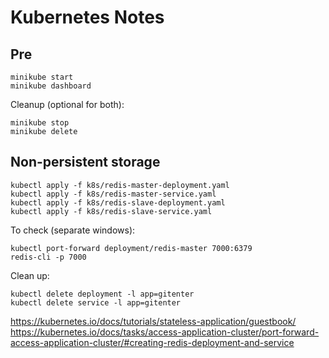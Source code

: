 # Kubernetes Notes

## Pre

```
minikube start
minikube dashboard
```

Cleanup (optional for both):

```
minikube stop
minikube delete
```

## Non-persistent storage

```
kubectl apply -f k8s/redis-master-deployment.yaml
kubectl apply -f k8s/redis-master-service.yaml
kubectl apply -f k8s/redis-slave-deployment.yaml
kubectl apply -f k8s/redis-slave-service.yaml
```

To check (separate windows):

```
kubectl port-forward deployment/redis-master 7000:6379
redis-cli -p 7000
```

Clean up:

```
kubectl delete deployment -l app=gitenter
kubectl delete service -l app=gitenter
```

https://kubernetes.io/docs/tutorials/stateless-application/guestbook/
https://kubernetes.io/docs/tasks/access-application-cluster/port-forward-access-application-cluster/#creating-redis-deployment-and-service
